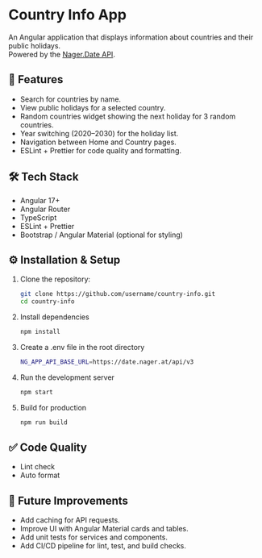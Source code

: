 # Country Info App

An Angular application that displays information about countries and their public holidays.  
Powered by the [Nager.Date API](https://date.nager.at/swagger/index.html).

## 🚀 Features

- Search for countries by name.
- View public holidays for a selected country.
- Random countries widget showing the next holiday for 3 random countries.
- Year switching (2020–2030) for the holiday list.
- Navigation between Home and Country pages.
- ESLint + Prettier for code quality and formatting.

## 🛠️ Tech Stack

- Angular 17+
- Angular Router
- TypeScript
- ESLint + Prettier
- Bootstrap / Angular Material (optional for styling)

## ⚙️ Installation & Setup

1. Clone the repository:
   ```bash
   git clone https://github.com/username/country-info.git
   cd country-info
   ```
2. Install dependencies
    ```bash
   npm install
   ```
3. Create a .env file in the root directory
    ```bash
   NG_APP_API_BASE_URL=https://date.nager.at/api/v3
   ```
4. Run the development server
    ```bash
   npm start
   ```
5. Build for production
    ```bash
   npm run build
   ```

## ✅ Code Quality
- Lint check
- Auto format

## 🚀 Future Improvements
- Add caching for API requests.
- Improve UI with Angular Material cards and tables.
- Add unit tests for services and components.
- Add CI/CD pipeline for lint, test, and build checks.

